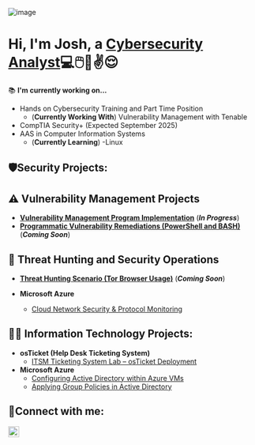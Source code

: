 ![image](https://github.com/user-attachments/assets/7a345385-182c-4aac-aafa-95f29fe82de5)


<h1>Hi, I'm Josh, a <a href="https://www.linkedin.com/in/joshuaschlegel/">Cybersecurity Analyst</a>💻🖱️📱✌️😌</h1>

📚 **I'm currently working on...**
- Hands on Cybersecurity Training and Part Time Position
    - (**Currently Working With**) Vulnerability Management with Tenable
- CompTIA Security+ (Expected September 2025)
- AAS in Computer Information Systems
    - (**Currently Learning**) -Linux

<h2>🛡️Security Projects:</h2>

## ⚠️ Vulnerability Management Projects

- **[Vulnerability Management Program Implementation](https://github.com/joshuaschlegel/vulnerability-management-program)** (***In Progress***)
- **[Programmatic Vulnerability Remediations (PowerShell and BASH)](https://github.com/joshuaschlegel/programmatic-vulnerability-remediations)** (***Coming Soon***)

## 🚨 Threat Hunting and Security Operations

- **[Threat Hunting Scenario (Tor Browser Usage)](https://github.com/joshuaschlegel/threat-hunting-scenario-tor)** (***Coming Soon***)


- <b>Microsoft Azure</b>
    - [Cloud Network Security & Protocol Monitoring](https://github.com/JoshuaSchlegel/azure-network-protocols) 

<h2>👨‍💻 Information Technology Projects:</h2>

- <b>osTicket (Help Desk Ticketing System)</b>
  - [ITSM Ticketing System Lab – osTicket Deployment](https://github.com/JoshuaSchlegel/osticket-prereqs) 
- <b>Microsoft Azure</b>
  - [Configuring Active Directory within Azure VMs](https://github.com/JoshuaSchlegel/configure-ad) 
  - [Applying Group Policies in Active Directory](https://github.com/JoshuaSchlegel/group-policy-ad) 
  
    

<h2>🤳Connect with me:</h2>

[<img align="left" alt="Josh | LinkedIn" width="22px" src="https://cdn.jsdelivr.net/npm/simple-icons@v3/icons/linkedin.svg" />][linkedin]

[linkedin]: https://www.linkedin.com/in/joshuaschlegel/
